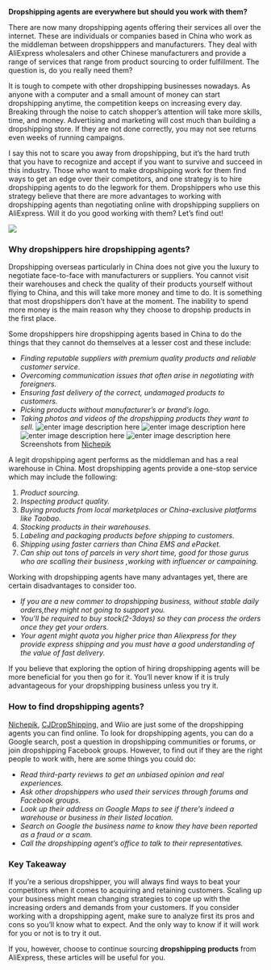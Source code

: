 

**Dropshipping agents are everywhere but should you work with them?**

There are now many dropshipping agents offering their services all over the internet. These are individuals or companies based in China who work as the middleman between dropshipppers and manufacturers. They deal with AliExpress wholesalers and other Chinese manufacturers and provide a range of services that range from product sourcing to order fulfillment. The question is, do you really need them?

It is tough to compete with other dropshipping businesses nowadays. As anyone with a computer and a small amount of money can start dropshipping anytime, the competition keeps on increasing every day. Breaking through the noise to catch shopper’s attention will take more skills, time, and money. Advertising and marketing will cost much than building a dropshipping store. If they are not done correctly, you may not see returns even weeks of running campaigns.

I say this not to scare you away from dropshipping, but it’s the hard truth that you have to recognize and accept if you want to survive and succeed in this industry. Those who want to make dropshipping work for them find ways to get an edge over their competitors, and one strategy is to hire dropshipping agents to do the legwork for them. Dropshippers who use this strategy believe that there are more advantages to working with dropshipping agents than negotiating online with dropshipping suppliers on AliExpress. Will it do you good working with them? Let’s find out!

[![](https://www.productmafia.com/wp-content/uploads/2019/10/blog-ad-2-300x60.png)](https://www.productmafia.com/home/)

### Why dropshippers hire dropshipping agents?

Dropshipping overseas particularly in China does not give you the luxury to negotiate face-to-face with manufacturers or suppliers. You cannot visit their warehouses and check the quality of their products yourself without flying to China, and this will take more money and time to do. It is something that most dropshippers don’t have at the moment. The inability to spend more money is the main reason why they choose to dropship products in the first place.

Some dropshippers hire dropshipping agents based in China to do the things that they cannot do themselves at a lesser cost and these include:

-   _Finding reputable suppliers with premium quality products and reliable customer service._
-   _Overcoming communication issues that often arise in negotiating with foreigners._
-   _Ensuring fast delivery of the correct, undamaged products to customers._
-   _Picking products without manufacturer’s or brand’s logo._
-   _Taking photos and videos of the dropshipping products they want to sell._
![enter image description here](https://i.imgur.com/4LMo3Wn.png)
![enter image description here](https://i.imgur.com/ELoSzTI.png)
![enter image description here](https://i.imgur.com/GXQePaJ.png)
![enter image description here](https://i.imgur.com/paLFFQm.png)
Screenshots from [Nichepik](https://www.nichepik.com)


A legit dropshipping agent performs as the middleman and has a real warehouse in China. Most dropshipping agents provide a one-stop service which may include the following:

1.  _Product sourcing._
2.  _Inspecting product quality._
3.  _Buying products from local marketplaces or China-exclusive platforms like Taobao._
4.  _Stocking products in their warehouses._
5.  _Labeling and packaging products before shipping to customers._
6.  _Shipping using faster carriers than China EMS and ePacket._
7. _Can ship out tons of parcels in very short time, good for those gurus who are scalling their business ,working with influencer or campaining._

Working with dropshipping agents have many advantages yet, there are certain disadvantages to consider too.

-   _If you are a new commer to dropshipping business, without stable daily orders,they might not going to support you._
-   _You’ll be required to buy stock(2-3days) so they can process the orders once they get your orders._
-   _Your agent might quota you higher price than Aliexpress for they provide express shipping and you must have a good understanding of the value of fast delivery._

If you believe that exploring the option of hiring dropshipping agents will be more beneficial for you then go for it. You’ll never know if it is truly advantageous for your dropshipping business unless you try it.

### How to find dropshipping agents?

[Nichepik](https://www.nichepik.com), [CJDropShipping](), and Wiio are just some of the dropshipping agents you can find online. To look for dropshipping agents, you can do a Google search, post a question in dropshipping communities or forums, or join dropshipping Facebook groups. However, to find out if they are the right people to work with, here are some things you could do:

-   _Read third-party reviews to get an unbiased opinion and real experiences._
-   _Ask other dropshippers who used their services through forums and Facebook groups._
-   _Look up their address on Google Maps to see if there’s indeed a warehouse or business in their listed location._
-   _Search on Google the business name to know they have been reported as a fraud or a scam._
-   _Call the dropshipping agent’s office to talk to their representatives._

### Key Takeaway

If you’re a serious dropshipper, you will always find ways to beat your competitors when it comes to acquiring and retaining customers. Scaling up your business might mean changing strategies to cope up with the increasing orders and demands from your customers. If you consider working with a dropshipping agent, make sure to analyze first its pros and cons so you’ll know what to expect. And the only way to know if it will work for you or not is to try it out.

If you, however, choose to continue sourcing  **dropshipping products**  from AliExpress, these articles will be useful for you.
<!--stackedit_data:
eyJoaXN0b3J5IjpbLTY2NzIyNTc2NCw4Nzg1MTc2ODAsMjEyMz
Y1NTA3MCwtMTg3NDA2OTkwN119
-->